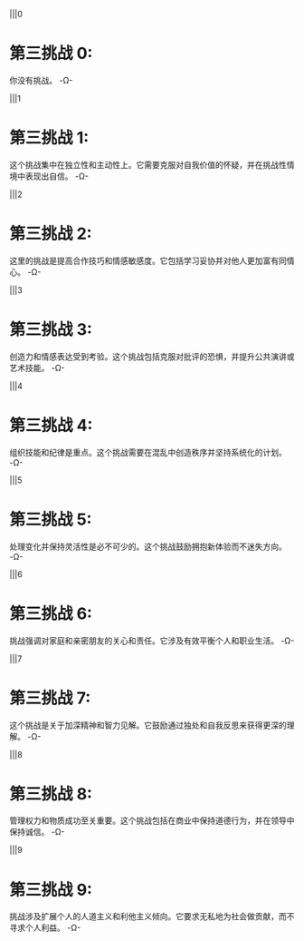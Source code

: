 |||0
# 第三挑战 0:
你没有挑战。
-Ω-

|||1
# 第三挑战 1:
这个挑战集中在独立性和主动性上。它需要克服对自我价值的怀疑，并在挑战性情境中表现出自信。
-Ω-

|||2
# 第三挑战 2:
这里的挑战是提高合作技巧和情感敏感度。它包括学习妥协并对他人更加富有同情心。
-Ω-

|||3
# 第三挑战 3:
创造力和情感表达受到考验。这个挑战包括克服对批评的恐惧，并提升公共演讲或艺术技能。
-Ω-

|||4
# 第三挑战 4:
组织技能和纪律是重点。这个挑战需要在混乱中创造秩序并坚持系统化的计划。
-Ω-

|||5
# 第三挑战 5:
处理变化并保持灵活性是必不可少的。这个挑战鼓励拥抱新体验而不迷失方向。
-Ω-

|||6
# 第三挑战 6:
挑战强调对家庭和亲密朋友的关心和责任。它涉及有效平衡个人和职业生活。
-Ω-

|||7
# 第三挑战 7:
这个挑战是关于加深精神和智力见解。它鼓励通过独处和自我反思来获得更深的理解。
-Ω-

|||8
# 第三挑战 8:
管理权力和物质成功至关重要。这个挑战包括在商业中保持道德行为，并在领导中保持诚信。
-Ω-

|||9
# 第三挑战 9:
挑战涉及扩展个人的人道主义和利他主义倾向。它要求无私地为社会做贡献，而不寻求个人利益。
-Ω-
